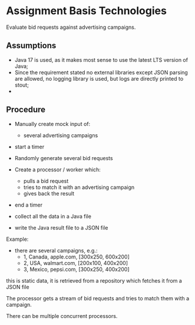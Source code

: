 # Assignment Basis Technologies

Evaluate bid requests against advertising campaigns.

## Assumptions

- Java 17 is used, as it makes most sense to use the latest LTS version of Java;
- Since the requirement stated no external libraries except JSON parsing are allowed, no logging library is used, but
  logs are directly printed to stout;
- 

## Procedure

- Manually create mock input of:
    - several advertising campaigns

- start a timer
- Randomly generate several bid requests

- Create a processor / worker which:
    - pulls a bid request
    - tries to match it with an advertising campaign
    - gives back the result
- end a timer
- collect all the data in a Java file
- write the Java result file to a JSON file

Example:

- there are several campaigns, e.g.:
    - 1, Canada, apple.com, [300x250, 600x200]
    - 2, USA, walmart.com, [200x100, 400x200]
    - 3, Mexico, pepsi.com, [300x250, 400x200]

this is static data, it is retrieved from a repository which fetches it from a JSON file

The processor gets a stream of bid requests and tries to match them with a campaign.

There can be multiple concurrent processors.
